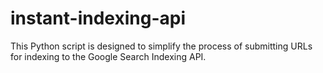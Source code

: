 # instant-indexing-api
This Python script is designed to simplify the process of submitting URLs for indexing to the Google Search Indexing API.
